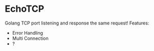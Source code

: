 # EchoTCP
Golang TCP port listening and response the same request!
Features:
- Error Handling
- Multi Connection
- ?